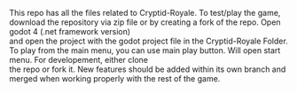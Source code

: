 This repo has all the files related to Cryptid-Royale. To test/play the game, download the repository via zip file or by creating a fork of the repo. Open godot 4 (.net framework version)  
and open the project with the godot project file in the Cryptid-Royale Folder. To play from the main menu, you can use main play button. Will open start menu. For developement, either clone    
the repo or fork it. New features should be added within its own branch and merged when working properly with the rest of the game. 

